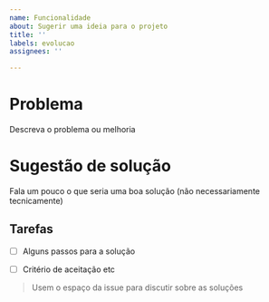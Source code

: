 ```yaml
---
name: Funcionalidade
about: Sugerir uma ideia para o projeto
title: ''
labels: evolucao
assignees: ''

---
```


# Problema
Descreva o problema ou melhoria

# Sugestão de solução
Fala um pouco o que seria uma boa solução (não necessariamente tecnicamente)

## Tarefas
- [ ] Alguns passos para a solução 
- [ ] Critério de aceitação etc


> Usem o espaço da issue para discutir sobre as soluções
